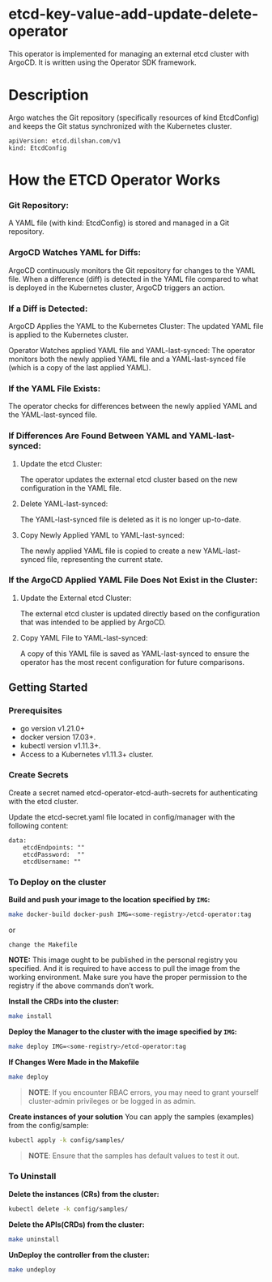 # etcd-key-value-add-update-delete-operator

This operator is implemented for managing an external etcd cluster with ArgoCD. It is written using the Operator SDK framework.

# Description

Argo watches the Git repository (specifically resources of kind EtcdConfig) and keeps the Git status synchronized with the Kubernetes cluster. 

    apiVersion: etcd.dilshan.com/v1
    kind: EtcdConfig

# How the ETCD Operator Works
    
### Git Repository:

A YAML file (with kind: EtcdConfig) is stored and managed in a Git repository.

### ArgoCD Watches YAML for Diffs:

ArgoCD continuously monitors the Git repository for changes to the YAML file.
When a difference (diff) is detected in the YAML file compared to what is deployed in the Kubernetes cluster, ArgoCD triggers an action.

### If a Diff is Detected:

ArgoCD Applies the YAML to the Kubernetes Cluster:
    The updated YAML file is applied to the Kubernetes cluster.

Operator Watches applied YAML file and YAML-last-synced:
    The operator monitors both the newly applied YAML file and a YAML-last-synced file (which is a copy of the last applied YAML).

### If the YAML File Exists:

The operator checks for differences between the newly applied YAML and the YAML-last-synced file.

### If Differences Are Found Between YAML and YAML-last-synced:

1. Update the etcd Cluster:

    The operator updates the external etcd cluster based on the new configuration in the YAML file.

2. Delete YAML-last-synced:

    The YAML-last-synced file is deleted as it is no longer up-to-date.

3. Copy Newly Applied YAML to YAML-last-synced:

    The newly applied YAML file is copied to create a new YAML-last-synced file, representing the current state.

### If the ArgoCD Applied YAML File Does Not Exist in the Cluster:

1. Update the External etcd Cluster:

    The external etcd cluster is updated directly based on the configuration that was intended to be applied by ArgoCD.

2. Copy YAML File to YAML-last-synced:

    A copy of this YAML file is saved as YAML-last-synced to ensure the operator has the most recent configuration for future comparisons.

## Getting Started

### Prerequisites
- go version v1.21.0+
- docker version 17.03+.
- kubectl version v1.11.3+.
- Access to a Kubernetes v1.11.3+ cluster.

### Create Secrets
Create a secret named etcd-operator-etcd-auth-secrets for authenticating with the etcd cluster.

Update the etcd-secret.yaml file located in config/manager with the following content:
        
    data:
        etcdEndpoints: ""
        etcdPassword:  ""
        etcdUsername: ""


### To Deploy on the cluster
**Build and push your image to the location specified by `IMG`:**

```sh
make docker-build docker-push IMG=<some-registry>/etcd-operator:tag
```

or
 
    change the Makefile

**NOTE:** This image ought to be published in the personal registry you specified.
And it is required to have access to pull the image from the working environment.
Make sure you have the proper permission to the registry if the above commands don’t work.

**Install the CRDs into the cluster:**

```sh
make install
```

**Deploy the Manager to the cluster with the image specified by `IMG`:**

```sh
make deploy IMG=<some-registry>/etcd-operator:tag
```

**If Changes Were Made in the Makefile**

```sh
make deploy 
``` 

> **NOTE**: If you encounter RBAC errors, you may need to grant yourself cluster-admin
privileges or be logged in as admin.

**Create instances of your solution**
You can apply the samples (examples) from the config/sample:

```sh
kubectl apply -k config/samples/
```

>**NOTE**: Ensure that the samples has default values to test it out.

### To Uninstall
**Delete the instances (CRs) from the cluster:**

```sh
kubectl delete -k config/samples/
```

**Delete the APIs(CRDs) from the cluster:**

```sh
make uninstall
```

**UnDeploy the controller from the cluster:**

```sh
make undeploy
```

